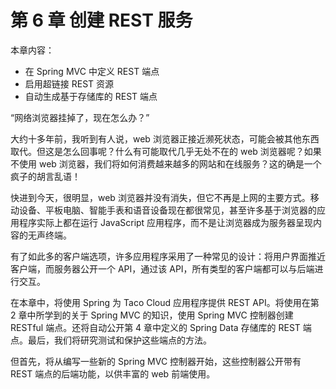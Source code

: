 # 第 6 章 创建 REST 服务

本章内容：

* 在 Spring MVC 中定义 REST 端点
* 启用超链接 REST 资源
* 自动生成基于存储库的 REST 端点

“网络浏览器挂掉了，现在怎么办？”

大约十多年前，我听到有人说，web 浏览器正接近濒死状态，可能会被其他东西取代。但这是怎么回事呢？什么有可能取代几乎无处不在的 web 浏览器呢？如果不使用 web 浏览器，我们将如何消费越来越多的网站和在线服务？这的确是一个疯子的胡言乱语！

快进到今天，很明显，web 浏览器并没有消失，但它不再是上网的主要方式。移动设备、平板电脑、智能手表和语音设备现在都很常见，甚至许多基于浏览器的应用程序实际上都在运行 JavaScript 应用程序，而不是让浏览器成为服务器呈现内容的无声终端。

有了如此多的客户端选项，许多应用程序采用了一种常见的设计：将用户界面推近客户端，而服务器公开一个 API，通过该 API，所有类型的客户端都可以与后端进行交互。

在本章中，将使用 Spring 为 Taco Cloud 应用程序提供 REST API。将使用在第 2 章中所学到的关于 Spring MVC 的知识，使用 Spring MVC 控制器创建 RESTful 端点。还将自动公开第 4 章中定义的 Spring Data 存储库的 REST 端点。最后，我们将研究测试和保护这些端点的方法。

但首先，将从编写一些新的 Spring MVC 控制器开始，这些控制器公开带有 REST 端点的后端功能，以供丰富的 web 前端使用。

